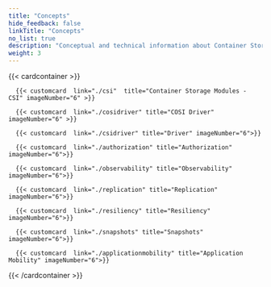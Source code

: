 ```yaml
---
title: "Concepts" 
hide_feedback: false
linkTitle: "Concepts"
no_list: true
description: "Conceptual and technical information about Container Storage Modules" 
weight: 3
--- 
```




{{< cardcontainer >}}

      {{< customcard  link="./csi"  title="Container Storage Modules - CSI" imageNumber="6" >}} 
      
      {{< customcard  link="./cosidriver" title="COSI Driver" imageNumber="6" >}} 

      {{< customcard  link="./csidriver" title="Driver" imageNumber="6">}}

      {{< customcard  link="./authorization" title="Authorization" imageNumber="6">}}  
      
      {{< customcard  link="./observability" title="Observability" imageNumber="6">}}   

      {{< customcard  link="./replication" title="Replication" imageNumber="6">}}   

      {{< customcard  link="./resiliency" title="Resiliency" imageNumber="6">}} 

      {{< customcard  link="./snapshots" title="Snapshots" imageNumber="6">}}  
       
      {{< customcard  link="./applicationmobility" title="Application Mobility" imageNumber="6">}}  

{{< /cardcontainer >}}